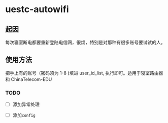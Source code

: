# uestc-autowifi
## 起因

每次寝室断电都要重新登陆电信网，很烦，特别是对那种有很多账号要试试的人。

## 使用方法

把手上有的账号（密码须为 1-8 )填进 user_id_list, 执行即可。适用于寝室路由器和 ChinaTelecom-EDU

### TODO

- [ ] 添加异常处理


- [ ] 添加`config`